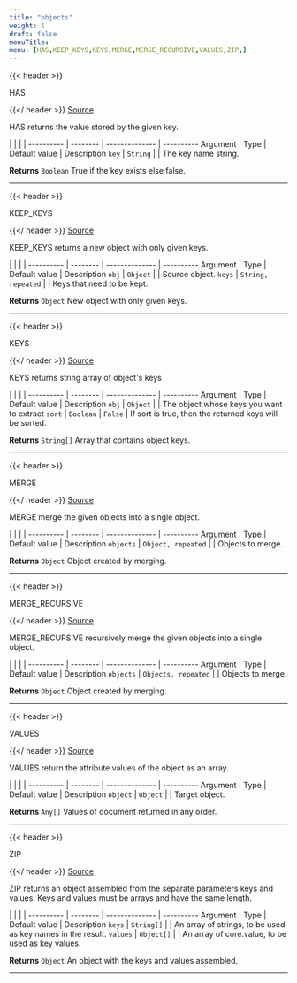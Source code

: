 ```yaml
---
title: "objects"
weight: 1
draft: false
menuTitle: 
menu: [HAS,KEEP_KEYS,KEYS,MERGE,MERGE_RECURSIVE,VALUES,ZIP,]
---
```




{{< header >}}

HAS

{{</ header >}}
[Source](https://github.com/MontFerret/ferret/tree/master/pkg/stdlib/objects/has.go#L13)

HAS returns the value stored by the given key.

|          |          |                |
---------- | -------- | -------------- | ----------
Argument   | Type     | Default value  | Description
`key` | `String`  |  | The key name string.


**Returns** `Boolean` True if the key exists else false.
- - - -


{{< header >}}

KEEP_KEYS

{{</ header >}}
[Source](https://github.com/MontFerret/ferret/tree/master/pkg/stdlib/objects/keep_keys.go#L14)

KEEP_KEYS returns a new object with only given keys.

|          |          |                |
---------- | -------- | -------------- | ----------
Argument   | Type     | Default value  | Description
`obj` | `Object`  |  | Source object.
`keys` | `String, repeated`  |  | Keys that need to be kept.


**Returns** `Object` New object with only given keys.
- - - -


{{< header >}}

KEYS

{{</ header >}}
[Source](https://github.com/MontFerret/ferret/tree/master/pkg/stdlib/objects/keys.go#L15)

KEYS returns string array of object's keys

|          |          |                |
---------- | -------- | -------------- | ----------
Argument   | Type     | Default value  | Description
`obj` | `Object`  |  | The object whose keys you want to extract
`sort` | `Boolean`  | `False` | If sort is true, then the returned keys will be sorted.


**Returns** `String[]` Array that contains object keys.
- - - -


{{< header >}}

MERGE

{{</ header >}}
[Source](https://github.com/MontFerret/ferret/tree/master/pkg/stdlib/objects/merge.go#L13)

MERGE merge the given objects into a single object.

|          |          |                |
---------- | -------- | -------------- | ----------
Argument   | Type     | Default value  | Description
`objects` | `Object, repeated`  |  | Objects to merge.


**Returns** `Object` Object created by merging.
- - - -


{{< header >}}

MERGE_RECURSIVE

{{</ header >}}
[Source](https://github.com/MontFerret/ferret/tree/master/pkg/stdlib/objects/merge_recursive.go#L13)

MERGE_RECURSIVE recursively merge the given objects into a single object.

|          |          |                |
---------- | -------- | -------------- | ----------
Argument   | Type     | Default value  | Description
`objects` | `Objects, repeated`  |  | Objects to merge.


**Returns** `Object` Object created by merging.
- - - -


{{< header >}}

VALUES

{{</ header >}}
[Source](https://github.com/MontFerret/ferret/tree/master/pkg/stdlib/objects/values.go#L13)

VALUES return the attribute values of the object as an array.

|          |          |                |
---------- | -------- | -------------- | ----------
Argument   | Type     | Default value  | Description
`object` | `Object`  |  | Target object.


**Returns** `Any[]` Values of document returned in any order.
- - - -


{{< header >}}

ZIP

{{</ header >}}
[Source](https://github.com/MontFerret/ferret/tree/master/pkg/stdlib/objects/zip.go#L16)

ZIP returns an object assembled from the separate parameters keys and values. Keys and values must be arrays and have the same length.

|          |          |                |
---------- | -------- | -------------- | ----------
Argument   | Type     | Default value  | Description
`keys` | `String[]`  |  | An array of strings, to be used as key names in the result.
`values` | `Object[]`  |  | An array of core.value, to be used as key values.


**Returns** `Object` An object with the keys and values assembled.
- - - -
